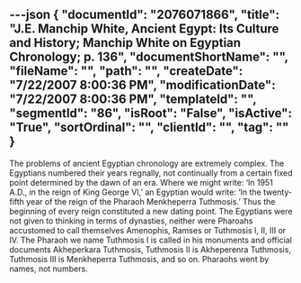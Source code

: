 ---json
{
  "documentId": "2076071866",
  "title": "J.E. Manchip White, Ancient Egypt: Its Culture and History; Manchip White on Egyptian Chronology; p. 136",
  "documentShortName": "",
  "fileName": "",
  "path": "",
  "createDate": "7/22/2007 8:00:36 PM",
  "modificationDate": "7/22/2007 8:00:36 PM",
  "templateId": "",
  "segmentId": "86",
  "isRoot": "False",
  "isActive": "True",
  "sortOrdinal": "",
  "clientId": "",
  "tag": ""
}
---

The problems of ancient Egyptian chronology are extremely complex. The Egyptians numbered their years regnally, not continually from a certain fixed point determined by the dawn of an era. Where we might write: ‘In 1951 A.D., in the reign of King George VI,’ an Egyptian would write: ‘In the twenty-fifth year of the reign of the Pharaoh Menkheperra Tuthmosis.’ Thus the beginning of every reign constituted a new dating point. The Egyptians were not given to thinking in terms of dynasties, neither were Pharoahs accustomed to call themselves Amenophis, Ramses or Tuthmosis I, II, III or IV. The Pharaoh we name Tuthmosis I is called in his monuments and official documents Akheperkara Tuthmosis, Tuthmosis II is Akheperenra Tuthmosis, Tuthmosis III is Menkheperra Tuthmosis, and so on. Pharaohs went by names, not numbers.
